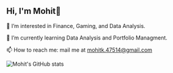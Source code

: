 ## Hi, I'm Mohit👋

<!--
**Mohitkr456/Mohitkr456** is a ✨ _special_ ✨ repository because its `README.md` (this file) appears on your GitHub profile.

Here are some ideas to get you started:

- 🔭 I’m currently working on ...
- 🌱 I’m currently learning ...
- 👯 I’m looking to collaborate on ...
- 🤔 I’m looking for help with ...
- 💬 Ask me about ...
- 📫 How to reach me: ...
- 😄 Pronouns: ...
- ⚡ Fun fact: ...
-->
👀 I’m interested in Finance, Gaming, and Data Analysis.

🌱 I’m currently learning Data Analysis and Portfolio Managment.

📫 How to reach me: mail me at mohitk.47514@gmail.com


![Mohit's GitHub stats](https://github-readme-stats.vercel.app/api?username=Mohitkr456&show_icons=true&theme=radical)
